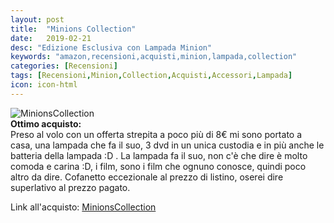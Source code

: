 ```yaml
---
layout: post
title:  "Minions Collection"
date:   2019-02-21
desc: "Edizione Esclusiva con Lampada Minion"
keywords: "amazon,recensioni,acquisti,minion,lampada,collection"
categories: [Recensioni]
tags: [Recensioni,Minion,Collection,Acquisti,Accessori,Lampada]
icon: icon-html
---
```


![MinionsCollection](https://images-na.ssl-images-amazon.com/images/I/51vXQmvupqL.jpg)<br>
**Ottimo acquisto:**<br>
Preso al volo con un offerta strepita a poco più di 8€ mi sono portato a casa, una lampada che fa il suo, 3 dvd in un unica custodia e in più anche le batteria della lampada :D . La lampada fa il suo, non c'è che dire è molto comoda e carina :D, i film, sono i film che ognuno conosce, quindi poco altro da dire. Cofanetto eccezionale al prezzo di listino, oserei dire superlativo al prezzo pagato.

Link all'acquisto: [MinionsCollection](https://amzn.to/2SUrL1v)
